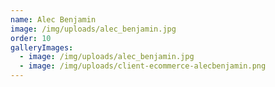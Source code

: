 ```yaml
---
name: Alec Benjamin
image: /img/uploads/alec_benjamin.jpg
order: 10
galleryImages:
  - image: /img/uploads/alec_benjamin.jpg
  - image: /img/uploads/client-ecommerce-alecbenjamin.png
---
```

